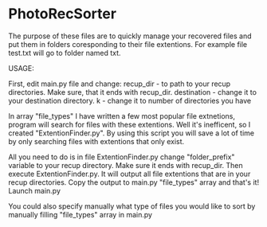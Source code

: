 # PhotoRecSorter

The purpose of these files are to quickly manage your recovered files and put them in folders coresponding to their file extentions.
For example file test.txt will go to folder named txt.

USAGE:

First, edit main.py file and change:
recup_dir - to path to your recup directories. Make sure, that it ends with recup_dir.
destination - change it to your destination directory. 
k - change it to number of directories you have

In array "file_types" I have written a few most popular file extnetions, program will search for files with these extentions.
Well it's inefficent, so I created "ExtentionFinder.py". By using this script you will save a lot of time by only searching files with extentions that only exist.

All you need to do is in file ExtentionFinder.py change "folder_prefix" variable to your recup directory. Make sure it ends with recup_dir.
Then execute ExtentionFinder.py. It will output all file extentions that are in your recup directories. Copy the output to main.py "file_types" array and that's it!
Launch main.py

You could also specify manually what type of files you would like to sort by manually filling "file_types" array in main.py 

